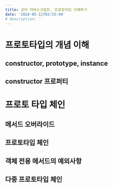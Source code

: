 ```yaml
---
title: 코어 자바스크립트, 프로토타입 이해하기
date: '2024-05-11T03:55:40'
# description: ''
---
```


# 프로토타입의 개념 이해

## constructor, prototype, instance

## constructor 프로퍼티

# 프로토 타입 체인

## 메서드 오버라이드

## 프로토타입 체인

## 객체 전용 메서드의 예외사항

## 다중 프로토타입 체인
